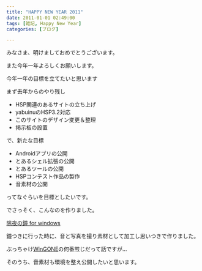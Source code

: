 ```yaml
---
title: "HAPPY NEW YEAR 2011"
date: 2011-01-01 02:49:00
tags: [雑記, Happy New Year]
categories: [ブログ]

---
```


みなさま、明けましておめでとうございます。

また今年一年よろしくお願いします。



  


今年一年の目標を立てたいと思います

まず去年からのやり残し

  * HSP関連のあるサイトの立ち上げ
  * yabuinuのHSP3.2対応
  * このサイトのデザイン変更＆整理
  * 掲示板の設置

で、新たな目標

  * Androidアプリの公開
  * とあるシェル拡張の公開
  * とあるツールの公開
  * HSPコンテスト作品の製作
  * 音素材の公開

ってなぐらいを目標としたいです。



  


でさっそく、こんなのを作りました。

[除夜の鐘 for windows][1]

 [1]: /blog/2011/01/01/joya-no-kane.html

鐘つきに行った時に、音と写真を撮り素材として加工し思いつきで作りました。

ぶっちゃけ[WinGONE][2]の何番煎じだって話ですが...

 [2]: http://www.vector.co.jp/soft/win95/amuse/se098779.html

そのうち、音素材も環境を整え公開したいと思います。
